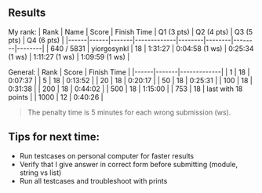 ## Results

My rank:
| Rank | Name | Score | Finish Time | Q1 (3 pts) | Q2 (4 pts) | Q3 (5 pts) | Q4 (6 pts) |
|------|------|-------|-------------|--------|--------|--------|--------|
| 640 / 5831  | yiorgosynkl | 18 | 1:31:27 | 0:04:58  (1 ws) | 0:25:34  (1 ws) | 1:11:27  (1 ws) | 1:09:59  (1 ws) |

General:
| Rank | Score | Finish Time |
|------|-------|-------------|
| 1    |  18   |  0:07:37    |
| 5    |  18   |  0:13:52    |
| 20   |  18   |  0:20:17    |
| 50   |  18   |  0:25:31    |
| 100  |  18   |  0:31:38    |
| 200  |  18   |  0:44:02    |
| 500  |  18   |  1:15:00    |
| 753  |  18   |  last with 18 points |
| 1000 |  12   |  0:40:26    |

> The penalty time is 5 minutes for each wrong submission (ws).

## Tips for next time:
- Run testcases on personal computer for faster results
- Verify that I give answer in correct form before submitting (module, string vs list)
- Run all testcases and troubleshoot with prints
